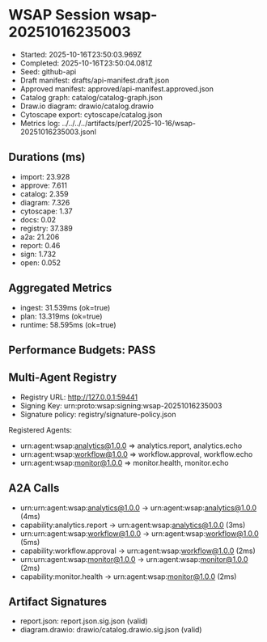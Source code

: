 # WSAP Session wsap-20251016235003

- Started: 2025-10-16T23:50:03.969Z
- Completed: 2025-10-16T23:50:04.081Z
- Seed: github-api
- Draft manifest: drafts/api-manifest.draft.json
- Approved manifest: approved/api-manifest.approved.json
- Catalog graph: catalog/catalog-graph.json
- Draw.io diagram: drawio/catalog.drawio
- Cytoscape export: cytoscape/catalog.json
- Metrics log: ../../../../artifacts/perf/2025-10-16/wsap-20251016235003.jsonl

## Durations (ms)

- import: 23.928
- approve: 7.611
- catalog: 2.359
- diagram: 7.326
- cytoscape: 1.37
- docs: 0.02
- registry: 37.389
- a2a: 21.206
- report: 0.46
- sign: 1.732
- open: 0.052

## Aggregated Metrics
- ingest: 31.539ms (ok=true)
- plan: 13.319ms (ok=true)
- runtime: 58.595ms (ok=true)

## Performance Budgets: PASS

## Multi-Agent Registry

- Registry URL: http://127.0.0.1:59441
- Signing Key: urn:proto:wsap:signing:wsap-20251016235003
- Signature policy: registry/signature-policy.json

Registered Agents:
- urn:agent:wsap:analytics@1.0.0 ⇒ analytics.report, analytics.echo
- urn:agent:wsap:workflow@1.0.0 ⇒ workflow.approval, workflow.echo
- urn:agent:wsap:monitor@1.0.0 ⇒ monitor.health, monitor.echo

## A2A Calls

- urn:urn:agent:wsap:analytics@1.0.0 → urn:agent:wsap:analytics@1.0.0 (4ms)
- capability:analytics.report → urn:agent:wsap:analytics@1.0.0 (3ms)
- urn:urn:agent:wsap:workflow@1.0.0 → urn:agent:wsap:workflow@1.0.0 (5ms)
- capability:workflow.approval → urn:agent:wsap:workflow@1.0.0 (2ms)
- urn:urn:agent:wsap:monitor@1.0.0 → urn:agent:wsap:monitor@1.0.0 (2ms)
- capability:monitor.health → urn:agent:wsap:monitor@1.0.0 (2ms)

## Artifact Signatures

- report.json: report.json.sig.json (valid)
- diagram.drawio: drawio/catalog.drawio.sig.json (valid)

